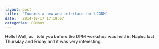 ```yaml
---
layout: post
title:  "Towards a new web interface for LCGDM"
date:   2014-10-17 17:19:07
categories: DPMbox
---
```

Hello! Well, as I told you before the DPM workshop was held in Naples last Thursday and Friday and it was very interesting. 
